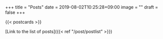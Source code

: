 +++
title =  "Posts"
date = 2019-08-02T10:25:28+09:00
image = ""
draft = false
+++

{{< postcards >}}

[Link to the list of posts]({{< ref "/post/postlist" >}})

